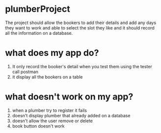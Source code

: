 # plumberProject
The project should allow the bookers to add their details and add any days they want to work and able to select the slot they like and it should record all the information on a database.
# what does my app do?
 1. It only record the booker's detail when you test them using the tester call postman
 2. it display all the bookers on a table
 
 # what doesn't work on my app?
 1. when a plumber try to register it fails
 2. doesn't display plumber that already added on a database
 3. doesn't allow the user remove or delete
 4. book button doesn't work
